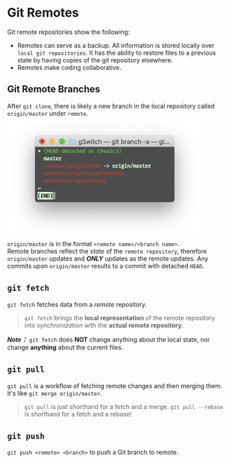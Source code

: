 # Git Remotes
Git remote repositories show the following:

- Remotes can serve as a backup. All information is stored locally over `local git repositories`. It has the ability to restore files to a previous state by having copies of the git repository elsewhere.
- Remotes make coding collaborative.

## Git Remote Branches
After `git clone`, there is likely a new branch in the local repository called `origin/master` under `remote`. <br>
<img src="./src/remoteExample.png" width="450"> <br>
`origin/master` is in the format `<remote name>/<branch name>`. <br>
Remote branches reflect the *state* of the `remote repository`, therefore `origin/master` updates and ***ONLY*** updates as the remote updates. Any commits upon `origin/master` results to a commit with detached `HEAD`. 

## `git fetch`
`git fetch` fetches data from a *remote* repository.
> `git fetch` brings the **local representation** of the remote repository into *synchronization* with the **actual remote repository**.

***Note：*** `git fetch` does **NOT** change anything about the local state, nor change **anything** about the current files.

## `git pull`
`git pull` is a workflow of fetching remote changes and then merging them.
it's like `git merge origin/master`.
> `git pull` is just shorthand for a fetch and a merge. `git pull --rebase` is shorthand for a fetch and a rebase!

## `git push`
`git push <remote> <branch>` to push a Git branch to remote.